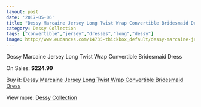 ```yaml
---
layout: post
date: '2017-05-06'
title: "Dessy Marcaine Jersey Long Twist Wrap Convertible Bridesmaid Dress"
category: Dessy Collection
tags: ["convertible","jersey","dresses","long","dessy"]
image: http://www.eudances.com/14735-thickbox_default/dessy-marcaine-jersey-long-twist-wrap-convertible-bridesmaid-dress.jpg
---
```

Dessy Marcaine Jersey Long Twist Wrap Convertible Bridesmaid Dress

On Sales: **$224.99**
<a href="https://www.eudances.com/en/dessy-collection/4402-dessy-marcaine-jersey-long-twist-wrap-convertible-bridesmaid-dress.html"><amp-img layout="responsive" width="600" height="600" src="//www.eudances.com/14735-thickbox_default/dessy-marcaine-jersey-long-twist-wrap-convertible-bridesmaid-dress.jpg" alt="Dessy Marcaine Jersey Long Twist Wrap Convertible Bridesmaid Dress 0" /></a>
<a href="https://www.eudances.com/en/dessy-collection/4402-dessy-marcaine-jersey-long-twist-wrap-convertible-bridesmaid-dress.html"><amp-img layout="responsive" width="600" height="600" src="//www.eudances.com/14737-thickbox_default/dessy-marcaine-jersey-long-twist-wrap-convertible-bridesmaid-dress.jpg" alt="Dessy Marcaine Jersey Long Twist Wrap Convertible Bridesmaid Dress 1" /></a>
<a href="https://www.eudances.com/en/dessy-collection/4402-dessy-marcaine-jersey-long-twist-wrap-convertible-bridesmaid-dress.html"><amp-img layout="responsive" width="600" height="600" src="//www.eudances.com/14736-thickbox_default/dessy-marcaine-jersey-long-twist-wrap-convertible-bridesmaid-dress.jpg" alt="Dessy Marcaine Jersey Long Twist Wrap Convertible Bridesmaid Dress 2" /></a>

Buy it: [Dessy Marcaine Jersey Long Twist Wrap Convertible Bridesmaid Dress](https://www.eudances.com/en/dessy-collection/4402-dessy-marcaine-jersey-long-twist-wrap-convertible-bridesmaid-dress.html "Dessy Marcaine Jersey Long Twist Wrap Convertible Bridesmaid Dress")

View more: [Dessy Collection](https://www.eudances.com/en/60-Dessy-Collection "Dessy Collection")